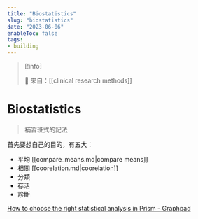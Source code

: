 ```yaml
---
title: "Biostatistics"
slug: "biostatistics"
date: "2023-06-06"
enableToc: false
tags:
- building
---
```


> [!info]
>
> 🌱 來自：[[clinical research methods]]

# Biostatistics

> 補習班式的記法

首先要想自己的目的，有五大：

- 平均 [[compare_means.md|compare means]]
- 相關 [[coorelation.md|coorelation]]
- 分類
- 存活
- 診斷

[How to choose the right statistical analysis in Prism - Graphpad](https://www.graphpad.com/series/how-to-choose-the-right-statistical-analysis)
